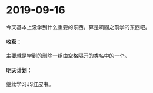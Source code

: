 # 2019-09-16
今天基本上没学到什么重要的东西。算是巩固之前学的东西吧。   
#### 收获：
主要就是学到的删除一组由空格隔开的类名中的一个。
#### 明天计划：
继续学习JS红皮书。